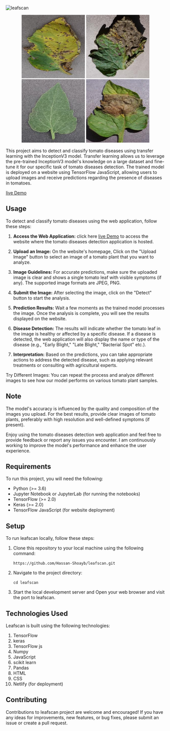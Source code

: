 ![leafscan](https://socialify.git.ci/Hassan-Shoayb/leafscan/image?description=1&descriptionEditable=A%20project%20that%20demonstrates%20the%20application%20of%20machine%20learning%20and%20transfer%20learning%20techniques%20to%20identify%20diseases%20in%20tomato%20leaves.&forks=1&issues=1&name=1&owner=1&stargazers=1&theme=Light)

<!-- First Row -->
<p align="center">
  <img src="./disease/image1.JPG" width="200" alt="Image 1">
  <img src="./disease/image2.JPG" width="200" alt="Image 2">
  <img src="./disease/image3.JPG" width="200" alt="Image 3">
  <img src="./disease/image4.JPG" width="200" alt="Image 4">
</p>

This project aims to detect and classify tomato diseases using transfer learning with the InceptionV3 model. Transfer learning allows us to leverage the pre-trained InceptionV3 model's knowledge on a large dataset and fine-tune it for our specific task of tomato diseases detection. The trained model is deployed on a website using TensorFlow JavaScript, allowing users to upload images and receive predictions regarding the presence of diseases in tomatoes.

[live Demo](https://leafscan.netlify.app//)

## Usage
To detect and classify tomato diseases using the web application, follow these steps:

1. **Access the Web Application:** click here [live Demo](https://leafscan.netlify.app//) to access the website where the tomato diseases detection application is hosted.

2. **Upload an Image:** On the website's homepage, Click on the "Upload Image" button to select an image of a tomato plant that you want to analyze.

3. **Image Guidelines:** For accurate predictions, make sure the uploaded image is clear and shows a single tomato leaf with visible symptoms (if any). The supported image formats are JPEG, PNG.

4. **Submit the Image:** After selecting the image, click on the "Detect" button to start the analysis.

5. **Prediction Results:** Wait a few moments as the trained model processes the image. Once the analysis is complete, you will see the results displayed on the website.

6. **Disease Detection:** The results will indicate whether the tomato leaf in the image is healthy or affected by a specific disease. If a disease is detected, the web application will also display the name or type of the disease (e.g., "Early Blight," "Late Blight," "Bacterial Spot" etc.).

7. **Interpretation:** Based on the predictions, you can take appropriate actions to address the detected disease, such as applying relevant treatments or consulting with agricultural experts.

Try Different Images: You can repeat the process and analyze different images to see how our model performs on various tomato plant samples.

## Note
The model's accuracy is influenced by the quality and composition of the images you upload. For the best results, provide clear images of tomato plants, preferably with high resolution and well-defined symptoms (if present).

Enjoy using the tomato diseases detection web application and feel free to provide feedback or report any issues you encounter. I am continuously working to improve the model's performance and enhance the user experience.

## Requirements
To run this project, you will need the following:

* Python (>= 3.6)
* Jupyter Notebook or JupyterLab (for running the notebooks)
* TensorFlow (>= 2.0)
* Keras (>= 2.0)
* TensorFlow JavaScript (for website deployment)

## Setup
To run leafscan locally, follow these steps:
1. Clone this repository to your local machine using the following command:
   ```
   https://github.com/Hassan-Shoayb/leafscan.git
   ```

2. Navigate to the project directory:
   ```
   cd leafscan
   ```
3. Start the local development server and Open your web browser and visit the port to leafscan.

## Technologies Used
Leafscan is built using the following technologies:

1. TensorFlow
2. keras
3. TensorFlow js
4. Numpy
5. JavaScript
6. scikit learn
7. Pandas
8. HTML
9. CSS
10. Netlify (for deployment)

## Contributing
Contributions to leafscan project are welcome and encouraged! If you have any ideas for improvements, new features, or bug fixes, please submit an issue or create a pull request.
